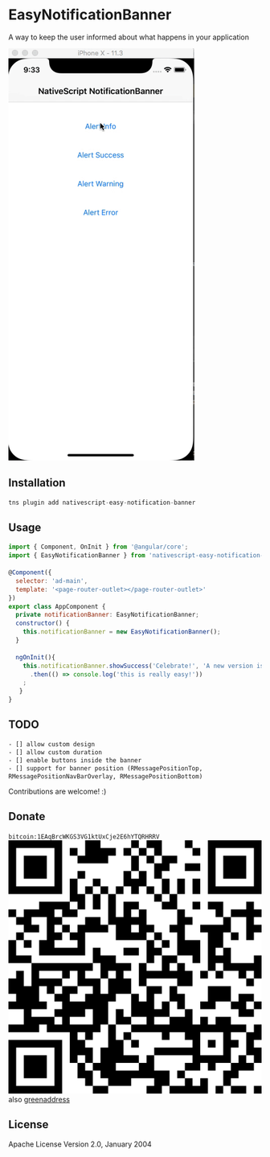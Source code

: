 # EasyNotificationBanner

A way to keep the user informed about what happens in your application

![Sample iOS](screenshots/ios.gif)



## Installation


```javascript
tns plugin add nativescript-easy-notification-banner
```

## Usage 

```javascript
import { Component, OnInit } from '@angular/core';
import { EasyNotificationBanner } from 'nativescript-easy-notification-banner';

@Component({
  selector: 'ad-main',
  template: '<page-router-outlet></page-router-outlet>'
})
export class AppComponent {
  private notificationBanner: EasyNotificationBanner;
  constructor() {
    this.notificationBanner = new EasyNotificationBanner();
  }

  ngOnInit(){
    this.notificationBanner.showSuccess('Celebrate!', 'A new version is available')
      .then(() => console.log('this is really easy!'))
    ;
   }
}
```
    
## TODO

```
- [] allow custom design
- [] allow custom duration
- [] enable buttons inside the banner
- [] support for banner position (RMessagePositionTop, RMessagePositionNavBarOverlay, RMessagePositionBottom)
```

Contributions are welcome! :)

## Donate
`bitcoin:1EAqBrcWKGS3VG1ktUxCje2E6hYTQRHRRV`
![donate](screenshots/donate.png)
also [greenaddress](https://greenaddress.it/pay/GAkvTDFTMKQmXYSc2BddzSEAWdHhx/)

## License

Apache License Version 2.0, January 2004
